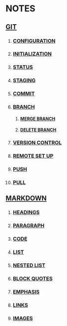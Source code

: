 # NOTES

<!-- GIT LINKS -->

## [GIT](https://github.com/HasanujjamanGazi/git_-_markdown/blob/main/Git/git.md)

1. ### [CONFIGURATION](https://github.com/HasanujjamanGazi/git_-_markdown/blob/main/Git/git.md#configuration)

2. ### [INITIALIZATION](https://github.com/HasanujjamanGazi/git_-_markdown/blob/main/Git/git.md#initialization)

3. ### [STATUS](https://github.com/HasanujjamanGazi/git_-_markdown/blob/main/Git/git.md#status)

4. ### [STAGING](https://github.com/HasanujjamanGazi/git_-_markdown/blob/main/Git/git.md#staging)

5. ### [COMMIT](https://github.com/HasanujjamanGazi/git_-_markdown/blob/main/Git/git.md#commit)

6. ### [BRANCH](https://github.com/HasanujjamanGazi/git_-_markdown/blob/main/Git/git.md#branch)

    1. #### [MERGE BRANCH](https://github.com/HasanujjamanGazi/git_-_markdown/blob/main/Git/git.md#merge-branch)

    2. #### [DELETE BRANCH](https://github.com/HasanujjamanGazi/git_-_markdown/blob/main/Git/git.md#delete-branch)

7. ### [VERSION CONTROL](https://github.com/HasanujjamanGazi/git_-_markdown/blob/main/Git/git.md#version-control)

8. ### [REMOTE SET UP](https://github.com/HasanujjamanGazi/git_-_markdown/blob/main/Git/git.md#remote-set-up)

9. ### [PUSH](https://github.com/HasanujjamanGazi/git_-_markdown/blob/main/Git/git.md#push)

10. ### [PULL](https://github.com/HasanujjamanGazi/git_-_markdown/blob/main/Git/git.md#pull)

<!-- MARKDOWN LINKS -->

## [MARKDOWN](https://github.com/HasanujjamanGazi/git_-_markdown/blob/main/Markdown/markdown.md)

1. ### [HEADINGS](https://github.com/HasanujjamanGazi/git_-_markdown/blob/main/Markdown/markdown.md#headings)

2. ### [PARAGRAPH](https://github.com/HasanujjamanGazi/git_-_markdown/blob/main/Markdown/markdown.md#paragraph)

3. ### [CODE](https://github.com/HasanujjamanGazi/git_-_markdown/blob/main/Markdown/markdown.md#code)

4. ### [LIST](https://github.com/HasanujjamanGazi/git_-_markdown/blob/main/Markdown/markdown.md#list)

5. ### [NESTED LIST](https://github.com/HasanujjamanGazi/git_-_markdown/blob/main/Markdown/markdown.md#nested-list)

6. ### [BLOCK QUOTES](https://github.com/HasanujjamanGazi/git_-_markdown/blob/main/Markdown/markdown.md#block-quotes)

7. ### [EMPHASIS](https://github.com/HasanujjamanGazi/git_-_markdown/blob/main/Markdown/markdown.md#emphasis)

8. ### [LINKS](https://github.com/HasanujjamanGazi/git_-_markdown/blob/main/Markdown/markdown.md#links)

9. ### [IMAGES](https://github.com/HasanujjamanGazi/git_-_markdown/blob/main/Markdown/markdown.md#images)
